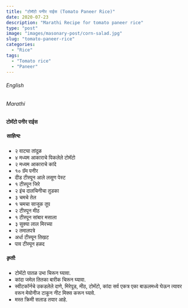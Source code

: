 ```yaml
---
title: "टोमॅटो पनीर राईस (Tomato Paneer Rice)"
date: 2020-07-23
description: "Marathi Recipe for tomato paneer rice"
type: "post"
image: "images/masonary-post/corn-salad.jpg"
slug: "tomato-paneer-rice"
categories: 
  - "Rice"
tags:
  - "Tomato rice"
  - "Paneer"
---
```


###### English






###### Marathi


#### टोमॅटो पनीर राईस 


##### साहित्य:

- २ वाट्या तांदूळ 
- ४ मध्यम आकाराचे पिकलेले टोमॅटो 
- २ मध्यम आकाराचे कांदे 
- १० ग्रॅम पनीर 
- दीड टीस्पून आले लसूण पेस्ट 
- १ टीस्पून जिरे 
- २ इंच दालचिनीचा तुडका 
- ३ चमचे तेल 
- १ चमचा साजूक तूप 
- २ टीस्पून मीठ 
- १ टीस्पून सांबार मसाला 
- ३ सुक्या लाल मिरच्या 
- २ तमालपत्रे 
- अर्धा टीस्पून तिखट 
- पाव टीस्पून हळद 

##### कृती: 


- टोमॅटो पातळ उभा चिरून घ्यावा. 
- कांदा जमेल तितका बारीक चिरून घ्यावा. 
- स्वीटकॉर्नचे उकडलेले दाणे, मिरेपूड, मीठ, टोमॅटो, कांदा सर्व एकत्र एका बाऊलमध्ये घेऊन त्यावर वरून मेयोनीज टाकून नीट मिक्स करून घ्यावे. 
- मस्त क्रिमी सलाड तयार आहे. 
